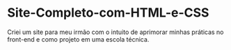 # Site-Completo-com-HTML-e-CSS
Criei um site para meu irmão com o intuito de aprimorar minhas práticas no front-end e como projeto em uma escola técnica.
